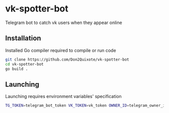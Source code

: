 # vk-spotter-bot
Telegram bot to catch vk users when they appear online

## Installation
Installed Go compiler required to compile or run code
```bash
git clone https://github.com/Don2Quixote/vk-spotter-bot
cd vk-spotter-bot
go build .
```

## Launching
Launching requires environment variables' specification
```bash
TG_TOKEN=telegram_bot_token VK_TOKEN=vk_token OWNER_ID=telegram_owner_id ./vk-spotter-bot
```
